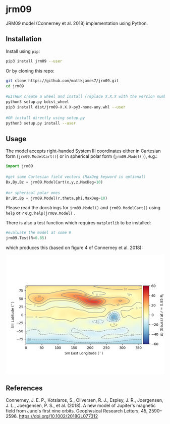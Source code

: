 # jrm09

JRM09 model (Connerney et al. 2018) implementation using Python.

## Installation

Install using `pip`:

```bash
pip3 install jrm09 --user
```

Or by cloning this repo:

```bash
git clone https://github.com/mattkjames7/jrm09.git
cd jrm09

#EITHER create a wheel and install (replace X.X.X with the version number):
python3 setup.py bdist_wheel
pip3 install dist/jrm09-X.X.X-py3-none-any.whl --user

#OR install directly using setup.py
python3 setup.py install --user
```

## Usage

The model accepts right-handed System III coordinates either in Cartesian form (`jrm09.ModelCart()`) or in spherical polar form (`jrm09.Model()`), e.g.:

```python
import jrm09

#get some Cartesian field vectors (MaxDeg keyword is optional)
Bx,By,Bz = jrm09.ModelCart(x,y,z,MaxDeg=10)

#or spherical polar ones
Br,Bt,Bp = jrm09.Model(r,theta,phi,MaxDeg=10)
```

Please read the docstrings for `jrm09.Model()` and `jrm09.ModelCart()` using `help` or `?` e.g. `help(jrm09.Model)` .

There is also a test function which requires `matplotlib` to be installed:

```python
#evaluate the model at some R
jrm09.Test(R=0.85)
```

which produces this (based on figure 4 of Connerney et al. 2018):

![jrm09test.png](jrm09test.png)

## References

Connerney, J. E. P., Kotsiaros, S., Oliversen, R. J., Espley, J. R.,  Joergensen, J. L., Joergensen, P. S., et al. (2018). A new model of Jupiter's magnetic field from Juno's first nine orbits. Geophysical Research Letters, 45, 2590– 2596. https://doi.org/10.1002/2018GL077312


